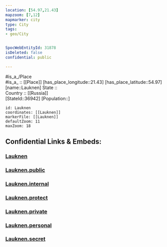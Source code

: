```yaml
---
location: [54.97,21.43] 
mapzoom: [7,12] 
mapmarker: city 
type: City
tags:
- geo/City


SpocWebEntityId: 31878
isDeleted: false
confidential: public

---
```

#is_a_/Place  
#is_a_ :: [[Place]] 
[has_place_longitude::21.43] 
[has_place_latitude::54.97] 
[name::Lauknen] 
State ::  
Country :: [[Russia]]  
[StateId::36942] 
[Population::] 



```leaflet
id: Lauknen
coordinates: [[Lauknen]] 
markerFile: [[Lauknen]] 
defaultZoom: 11 
maxZoom: 18
```


## Confidential Links & Embeds: 

### [Lauknen](/_Standards/Earth/Continent/Europe/Europe~East/Russia/Russia~NorthWest/Kaliningrad~Oblast/City/Lauknen.md) 

### [Lauknen.public](/_public/Earth/Continent/Europe/Europe~East/Russia/Russia~NorthWest/Kaliningrad~Oblast/City/Lauknen.public.md) 

### [Lauknen.internal](/_internal/Earth/Continent/Europe/Europe~East/Russia/Russia~NorthWest/Kaliningrad~Oblast/City/Lauknen.internal.md) 

### [Lauknen.protect](/_protect/Earth/Continent/Europe/Europe~East/Russia/Russia~NorthWest/Kaliningrad~Oblast/City/Lauknen.protect.md) 

### [Lauknen.private](/_private/Earth/Continent/Europe/Europe~East/Russia/Russia~NorthWest/Kaliningrad~Oblast/City/Lauknen.private.md) 

### [Lauknen.personal](/_personal/Earth/Continent/Europe/Europe~East/Russia/Russia~NorthWest/Kaliningrad~Oblast/City/Lauknen.personal.md) 

### [Lauknen.secret](/_secret/Earth/Continent/Europe/Europe~East/Russia/Russia~NorthWest/Kaliningrad~Oblast/City/Lauknen.secret.md)

